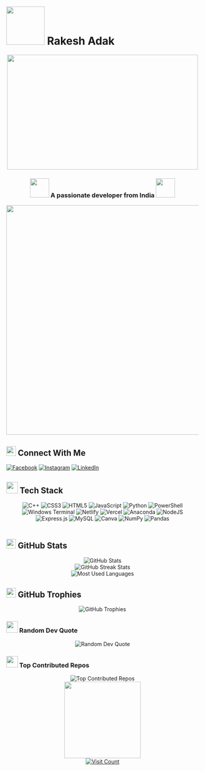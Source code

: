# <img src="https://media.giphy.com/media/M9gbBd9nbDrOTu1Mqx/giphy.gif" width="100"/> Rakesh Adak

<div align="center">
  <img src="https://media.giphy.com/media/v1.Y2lkPTc5MGI3NjExZmQzOGcwdmhhOW03d3cyb2w3cWFhNmVsNjVvOGRwbmIxMm4wODlhMiZlcD12MV9pbnRlcm5hbF9naWZfYnlfaWQmY3Q9Zw/cID9NShVKOkf0HWGZ9/giphy.gif" width="500" height="300"/>
</div>

<h3 align="center">
  <img src="https://media.giphy.com/media/VgCDAzcKvsR6OM0uWg/giphy.gif" width="50"> A passionate developer from India <img src="https://media.giphy.com/media/VgCDAzcKvsR6OM0uWg/giphy.gif" width="50">
</h3>

<p align="center">
  <img src="https://media.giphy.com/media/v1.Y2lkPTc5MGI3NjExODlsOGhxc2hjYnlieWRnYmt3bGs1M2h3d3d5a2NkajYxc2NjbHZhdSZlcD12MV9pbnRlcm5hbF9naWZfYnlfaWQmY3Q9Zw/iIqmM5tTjmpOB9mpbn/giphy.gif" width="600"/>
</p>

## <img src="https://media.giphy.com/media/v1.Y2lkPTc5MGI3NjExanlzYjl3ejNsaHB6YmJ2a2p3dDgzZWoycWxyZHo1ZnNvMDBxOHQzYSZlcD12MV9pbnRlcm5hbF9naWZfYnlfaWQmY3Q9Zw/3o7aCTfyhHyoPOQ1mU/giphy.gif" width="25"> Connect With Me

[![Facebook](https://img.shields.io/badge/Facebook-%231877F2.svg?logo=Facebook&logoColor=white&style=for-the-badge)](https://facebook.com/balaram.adak.790)
[![Instagram](https://img.shields.io/badge/Instagram-%23E4405F.svg?logo=Instagram&logoColor=white&style=for-the-badge)](https://instagram.com/@rakesh-wc)
[![LinkedIn](https://img.shields.io/badge/LinkedIn-%230077B5.svg?logo=linkedin&logoColor=white&style=for-the-badge)](https://linkedin.com/in/rak-esh-adak)

## <img src="https://media.giphy.com/media/WUlplcMpOCEmTGBtBW/giphy.gif" width="30"> Tech Stack

<div align="center">
  
![C++](https://img.shields.io/badge/c++-%2300599C.svg?style=for-the-badge&logo=c%2B%2B&logoColor=white) ![CSS3](https://img.shields.io/badge/css3-%231572B6.svg?style=for-the-badge&logo=css3&logoColor=white) ![HTML5](https://img.shields.io/badge/html5-%23E34F26.svg?style=for-the-badge&logo=html5&logoColor=white) ![JavaScript](https://img.shields.io/badge/javascript-%23323330.svg?style=for-the-badge&logo=javascript&logoColor=%23F7DF1E) ![Python](https://img.shields.io/badge/python-3670A0?style=for-the-badge&logo=python&logoColor=ffdd54) ![PowerShell](https://img.shields.io/badge/PowerShell-%235391FE.svg?style=for-the-badge&logo=powershell&logoColor=white) ![Windows Terminal](https://img.shields.io/badge/Windows%20Terminal-%234D4D4D.svg?style=for-the-badge&logo=windows-terminal&logoColor=white) ![Netlify](https://img.shields.io/badge/netlify-%23000000.svg?style=for-the-badge&logo=netlify&logoColor=`#00C7B7`) ![Vercel](https://img.shields.io/badge/vercel-%23000000.svg?style=for-the-badge&logo=vercel&logoColor=white) ![Anaconda](https://img.shields.io/badge/Anaconda-%2344A833.svg?style=for-the-badge&logo=anaconda&logoColor=white) ![NodeJS](https://img.shields.io/badge/node.js-6DA55F?style=for-the-badge&logo=node.js&logoColor=white) ![Express.js](https://img.shields.io/badge/express.js-%23404d59.svg?style=for-the-badge&logo=express&logoColor=%2361DAFB) ![MySQL](https://img.shields.io/badge/mysql-4479A1.svg?style=for-the-badge&logo=mysql&logoColor=white) ![Canva](https://img.shields.io/badge/Canva-%2300C4CC.svg?style=for-the-badge&logo=Canva&logoColor=white) ![NumPy](https://img.shields.io/badge/numpy-%23013243.svg?style=for-the-badge&logo=numpy&logoColor=white) ![Pandas](https://img.shields.io/badge/pandas-%23150458.svg?style=for-the-badge&logo=pandas&logoColor=white)

</div>

<img src="https://media.giphy.com/media/xUA7bdpLxQhsSQdyog/giphy.gif" width="100%" height="2px"/>

## <img src="https://media.giphy.com/media/v1.Y2lkPTc5MGI3NjExc282MXB3ZjYzdGdmYjExczd5eHZmMjVvdGt0Y284OGRoMHJ4eTRrYiZlcD12MV9pbnRlcm5hbF9naWZfYnlfaWQmY3Q9Zw/fVPR3NSqLjVQFEPmP8/giphy.gif" width="25"> GitHub Stats

<div align="center">
  <img src="https://github-readme-stats.vercel.app/api?username=Rakesh-ada&theme=tokyonight&hide_border=false&include_all_commits=true&count_private=false" alt="GitHub Stats" />
</div>

<div align="center">
  <img src="https://github-readme-streak-stats.herokuapp.com/?user=Rakesh-ada&theme=tokyonight&hide_border=false" alt="GitHub Streak Stats" />
</div>

<div align="center">
  <img src="https://github-readme-stats.vercel.app/api/top-langs/?username=Rakesh-ada&theme=tokyonight&hide_border=false&include_all_commits=true&count_private=false&layout=compact" alt="Most Used Languages" />
</div>

## <img src="https://media.giphy.com/media/v1.Y2lkPTc5MGI3NjExM2JrZ2t1cGJpbjZ0dG0zaHZhNGJuN2VxaXY5OGFienlwNmdhZ2hzMiZlcD12MV9pbnRlcm5hbF9naWZfYnlfaWQmY3Q9Zw/LmNwrBhejkK9EFP504/giphy.gif" width="25"> GitHub Trophies

<div align="center">
  <img src="https://github-profile-trophy.vercel.app/?username=Rakesh-ada&theme=tokyonight&no-frame=true&no-bg=false&margin-w=4" alt="GitHub Trophies" />
</div>

### <img src="https://media.giphy.com/media/VgCDAzcKvsR6OM0uWg/giphy.gif" width="30"> Random Dev Quote

<div align="center">
  <img src="https://quotes-github-readme.vercel.app/api?type=horizontal&theme=tokyonight" alt="Random Dev Quote" />
</div>

### <img src="https://media.giphy.com/media/du3J3cXyzhj75IOgvA/giphy.gif" width="30"> Top Contributed Repos

<div align="center">
  <img src="https://github-contributor-stats.vercel.app/api?username=Rakesh-ada&limit=5&theme=tokyonight&combine_all_yearly_contributions=true" alt="Top Contributed Repos" />
</div>

<div align="center">
  <img src="https://media.giphy.com/media/v1.Y2lkPTc5MGI3NjExeWNubDEyYndyMnI3ejBqamhtendpemFvM2Z3dzZhczF1NnhxaTQxcSZlcD12MV9pbnRlcm5hbF9naWZfYnlfaWQmY3Q9Zw/SP9BMWRpOXtXIqiVKT/giphy.gif" width="200"/>
</div>

<div align="center">
  <a href="https://visitcount.itsvg.in">
    <img src="https://visitcount.itsvg.in/api?id=Rakesh-ada&icon=4&color=6" alt="Visit Count" />
  </a>
</div>

<!-- Proudly created with GPRM ( https://gprm.itsvg.in ) -->
